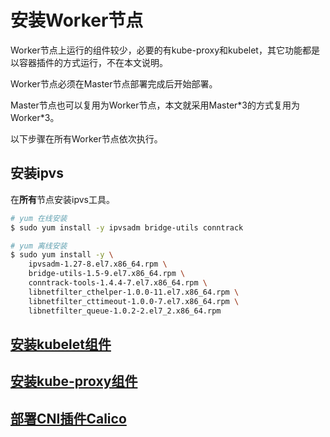 # 安装Worker节点

Worker节点上运行的组件较少，必要的有kube-proxy和kubelet，其它功能都是以容器插件的方式运行，不在本文说明。

Worker节点必须在Master节点部署完成后开始部署。

Master节点也可以复用为Worker节点，本文就采用Master\*3的方式复用为Worker\*3。

以下步骤在所有Worker节点依次执行。

## 安装ipvs

在**所有**节点安装ipvs工具。

```bash
# yum 在线安装
$ sudo yum install -y ipvsadm bridge-utils conntrack

# yum 离线安装
$ sudo yum install -y \
    ipvsadm-1.27-8.el7.x86_64.rpm \
    bridge-utils-1.5-9.el7.x86_64.rpm \
    conntrack-tools-1.4.4-7.el7.x86_64.rpm \
    libnetfilter_cthelper-1.0.0-11.el7.x86_64.rpm \
    libnetfilter_cttimeout-1.0.0-7.el7.x86_64.rpm \
    libnetfilter_queue-1.0.2-2.el7_2.x86_64.rpm
```

## [安装kubelet组件](kubelet/README.md)

## [安装kube-proxy组件](kube-proxy/README.md)

## [部署CNI插件Calico](calico/README.md)
